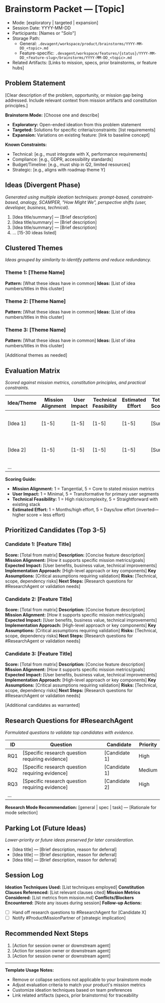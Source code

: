 # Brainstorm Packet — [Topic]

- Mode: [exploratory | targeted | expansion]
- Session Date: YYYY-MM-DD
- Participants: [Names or "Solo"]
- Storage Path: 
  - General: `.devagent/workspace/product/brainstorms/YYYY-MM-DD_<topic>.md`
  - Feature-specific: `.devagent/workspace/features/{status}/YYYY-MM-DD_<feature-slug>/brainstorms/YYYY-MM-DD_<topic>.md`
- Related Artifacts: [Links to mission, specs, prior brainstorms, or feature hubs]

## Problem Statement

[Clear description of the problem, opportunity, or mission gap being addressed. Include relevant context from mission artifacts and constitution principles.]

**Brainstorm Mode:** [Choose one and describe]
- **Exploratory:** Open-ended ideation from this problem statement
- **Targeted:** Solutions for specific criteria/constraints: [list requirements]
- **Expansion:** Variations on existing feature: [link to baseline concept]

**Known Constraints:**
- Technical: [e.g., must integrate with X, performance requirements]
- Compliance: [e.g., GDPR, accessibility standards]
- Budget/Timeline: [e.g., must ship in Q2, limited resources]
- Strategic: [e.g., aligns with roadmap theme Y]

## Ideas (Divergent Phase)

_Generated using multiple ideation techniques: prompt-based, constraint-based, analogy, SCAMPER, "How Might We", perspective shifts (user, developer, business, technical)._

1. [Idea title/summary] — [Brief description]
2. [Idea title/summary] — [Brief description]
3. [Idea title/summary] — [Brief description]
4. ...
[15-30 ideas listed]

## Clustered Themes

_Ideas grouped by similarity to identify patterns and reduce redundancy._

### Theme 1: [Theme Name]
**Pattern:** [What these ideas have in common]
**Ideas:** [List of idea numbers/titles in this cluster]

### Theme 2: [Theme Name]
**Pattern:** [What these ideas have in common]
**Ideas:** [List of idea numbers/titles in this cluster]

### Theme 3: [Theme Name]
**Pattern:** [What these ideas have in common]
**Ideas:** [List of idea numbers/titles in this cluster]

[Additional themes as needed]

## Evaluation Matrix

_Scored against mission metrics, constitution principles, and practical constraints._

| Idea/Theme | Mission Alignment | User Impact | Technical Feasibility | Estimated Effort | Total Score | Notes |
| --- | --- | --- | --- | --- | --- | --- |
| [Idea 1] | [1-5] | [1-5] | [1-5] | [1-5] | [Sum] | [Key trade-offs, risks] |
| [Idea 2] | [1-5] | [1-5] | [1-5] | [1-5] | [Sum] | [Key trade-offs, risks] |
| ... | | | | | | |

**Scoring Guide:**
- **Mission Alignment:** 1 = Tangential, 5 = Core to stated mission metrics
- **User Impact:** 1 = Minimal, 5 = Transformative for primary user segments
- **Technical Feasibility:** 1 = High risk/complexity, 5 = Straightforward with existing stack
- **Estimated Effort:** 1 = Months/high effort, 5 = Days/low effort (inverted—higher score = less effort)

## Prioritized Candidates (Top 3-5)

### Candidate 1: [Feature Title]
**Score:** [Total from matrix]
**Description:** [Concise feature description]
**Mission Alignment:** [How it supports specific mission metrics/goals]
**Expected Impact:** [User benefits, business value, technical improvements]
**Implementation Approach:** [High-level approach or key components]
**Key Assumptions:** [Critical assumptions requiring validation]
**Risks:** [Technical, scope, dependency risks]
**Next Steps:** [Research questions for #ResearchAgent or validation needs]

### Candidate 2: [Feature Title]
**Score:** [Total from matrix]
**Description:** [Concise feature description]
**Mission Alignment:** [How it supports specific mission metrics/goals]
**Expected Impact:** [User benefits, business value, technical improvements]
**Implementation Approach:** [High-level approach or key components]
**Key Assumptions:** [Critical assumptions requiring validation]
**Risks:** [Technical, scope, dependency risks]
**Next Steps:** [Research questions for #ResearchAgent or validation needs]

### Candidate 3: [Feature Title]
**Score:** [Total from matrix]
**Description:** [Concise feature description]
**Mission Alignment:** [How it supports specific mission metrics/goals]
**Expected Impact:** [User benefits, business value, technical improvements]
**Implementation Approach:** [High-level approach or key components]
**Key Assumptions:** [Critical assumptions requiring validation]
**Risks:** [Technical, scope, dependency risks]
**Next Steps:** [Research questions for #ResearchAgent or validation needs]

[Additional candidates as warranted]

## Research Questions for #ResearchAgent

_Formulated questions to validate top candidates with evidence._

| ID | Question | Candidate | Priority |
| --- | --- | --- | --- |
| RQ1 | [Specific research question requiring evidence] | [Candidate 1] | High |
| RQ2 | [Specific research question requiring evidence] | [Candidate 1] | Medium |
| RQ3 | [Specific research question requiring evidence] | [Candidate 2] | High |
| ... | | | |

**Research Mode Recommendation:** [general | spec | task] — [Rationale for mode selection]

## Parking Lot (Future Ideas)

_Lower-priority or future ideas preserved for later consideration._

- [Idea title] — [Brief description, reason for deferral]
- [Idea title] — [Brief description, reason for deferral]
- [Idea title] — [Brief description, reason for deferral]

## Session Log

**Ideation Techniques Used:** [List techniques employed]
**Constitution Clauses Referenced:** [List relevant clauses cited]
**Mission Metrics Considered:** [List metrics from mission.md]
**Conflicts/Blockers Encountered:** [Note any issues during session]
**Follow-up Actions:**
- [ ] Hand off research questions to #ResearchAgent for [Candidate X]
- [ ] Notify #ProductMissionPartner of [strategic implication]

## Recommended Next Steps

1. [Action for session owner or downstream agent]
2. [Action for session owner or downstream agent]
3. [Action for session owner or downstream agent]

---

**Template Usage Notes:**
- Remove or collapse sections not applicable to your brainstorm mode
- Adjust evaluation criteria to match your product's mission metrics
- Customize ideation techniques based on team preferences
- Link related artifacts (specs, prior brainstorms) for traceability
